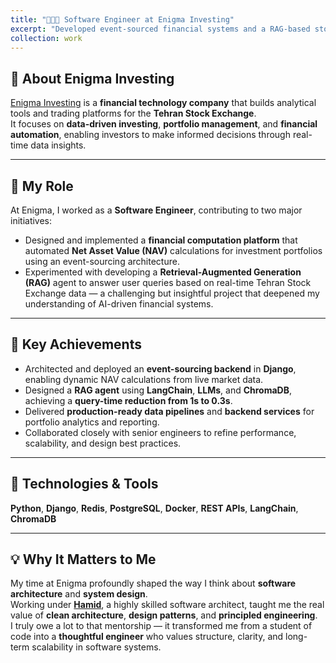 ```yaml
---
title: "👨🏻‍💻 Software Engineer at Enigma Investing"
excerpt: "Developed event-sourced financial systems and a RAG-based stock market analysis agent.<br/>"
collection: work
---
```


## 🏢 About Enigma Investing
[Enigma Investing](https://enigma.ir/) is a **financial technology company** that builds analytical tools and trading platforms for the **Tehran Stock Exchange**.  
It focuses on **data-driven investing**, **portfolio management**, and **financial automation**, enabling investors to make informed decisions through real-time data insights.

---

## 💼 My Role
At Enigma, I worked as a **Software Engineer**, contributing to two major initiatives:

- Designed and implemented a **financial computation platform** that automated **Net Asset Value (NAV)** calculations for investment portfolios using an event-sourcing architecture.  
- Experimented with developing a **Retrieval-Augmented Generation (RAG)** agent to answer user queries based on real-time Tehran Stock Exchange data — a challenging but insightful project that deepened my understanding of AI-driven financial systems.

---

## 🚀 Key Achievements
- Architected and deployed an **event-sourcing backend** in **Django**, enabling dynamic NAV calculations from live market data.  
- Designed a **RAG agent** using **LangChain**, **LLMs**, and **ChromaDB**, achieving a **query-time reduction from 1s to 0.3s**.  
- Delivered **production-ready data pipelines** and **backend services** for portfolio analytics and reporting.  
- Collaborated closely with senior engineers to refine performance, scalability, and design best practices.

---

## 🧰 Technologies & Tools
**Python**, **Django**, **Redis**, **PostgreSQL**, **Docker**, **REST APIs**, **LangChain**, **ChromaDB**

---

## 💡 Why It Matters to Me
My time at Enigma profoundly shaped the way I think about **software architecture** and **system design**.  
Working under [**Hamid**](https://www.linkedin.com/in/hamid-soltani-03a923135/?originalSubdomain=ir), a highly skilled software architect, taught me the real value of **clean architecture**, **design patterns**, and **principled engineering**.  
I truly owe a lot to that mentorship — it transformed me from a student of code into a **thoughtful engineer** who values structure, clarity, and long-term scalability in software systems.

